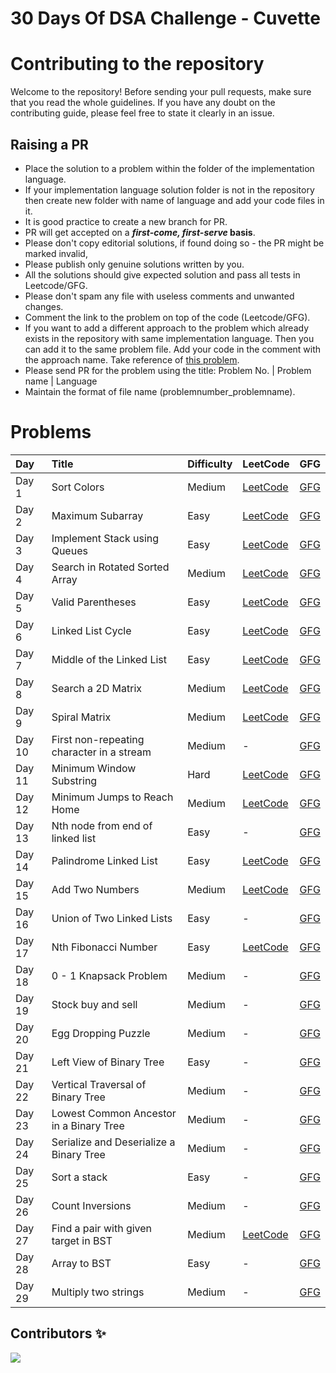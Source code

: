 # 30 Days Of DSA Challenge - Cuvette

# Contributing to the repository

Welcome to the repository! Before sending your pull requests, make sure that you read the whole guidelines. If you have any doubt on the contributing guide, please feel free to state it clearly in an issue.

## Raising a PR

- Place the solution to a problem within the folder of the implementation language.
- If your implementation language solution folder is not in the repository then create new folder with name of language and add your code files in it. 
-  It is good practice to create a new branch for PR.
- PR will get accepted on a **_first-come, first-serve_ basis**.
- Please don't copy editorial solutions, if found doing so - the PR might be marked invalid,
- Please publish only genuine solutions written by you.
- All the solutions should give expected solution and pass all tests in Leetcode/GFG.
- Please don't spam any file with useless comments and unwanted changes.
- Comment the link to the problem on top of the code (Leetcode/GFG).
- If you want to add a different approach to the problem which already exists in the repository with same implementation language. Then you can add it to the same problem file. Add your code in the comment with the approach name. Take reference of [this problem](Python/02_Maximum%20Subarray.py).
- Please send PR for the problem using the title: Problem No. | Problem name | Language
- Maintain the format of file name (problemnumber_problemname).


# Problems
| Day | Title | Difficulty | LeetCode | GFG
|:---|:---|:---|:---|:---|
| Day 1 | Sort Colors | Medium | [LeetCode](https://leetcode.com/problems/sort-colors/) | [GFG](https://practice.geeksforgeeks.org/problems/sort-an-array-of-0s-1s-and-2s4231/1)
| Day 2 | Maximum Subarray | Easy | [LeetCode](https://leetcode.com/problems/maximum-subarray/) | [GFG](https://practice.geeksforgeeks.org/problems/maximum-sub-array5443/1)
| Day 3 | Implement Stack using Queues | Easy | [LeetCode](https://leetcode.com/problems/implement-stack-using-queues/) | [GFG](https://practice.geeksforgeeks.org/problems/stack-using-two-queues/1)
| Day 4 | Search in Rotated Sorted Array | Medium | [LeetCode](https://leetcode.com/problems/search-in-rotated-sorted-array/) | [GFG](https://practice.geeksforgeeks.org/problems/search-in-a-rotated-array4618/1)
| Day 5 | Valid Parentheses | Easy | [LeetCode](https://leetcode.com/problems/valid-parentheses/) | [GFG](https://practice.geeksforgeeks.org/problems/parenthesis-checker2744/1)
| Day 6 | Linked List Cycle | Easy | [LeetCode](https://leetcode.com/problems/linked-list-cycle/) | [GFG](https://practice.geeksforgeeks.org/problems/detect-loop-in-linked-list/1)
| Day 7 | Middle of the Linked List | Easy | [LeetCode](https://leetcode.com/problems/middle-of-the-linked-list/) | [GFG](https://practice.geeksforgeeks.org/problems/finding-middle-element-in-a-linked-list/1)
| Day 8 | Search a 2D Matrix | Medium | [LeetCode](https://leetcode.com/problems/search-a-2d-matrix/) | [GFG](https://practice.geeksforgeeks.org/problems/search-in-a-matrix-1587115621/1)
| Day 9 | Spiral Matrix | Medium | [LeetCode](https://leetcode.com/problems/spiral-matrix/description/) | [GFG](https://practice.geeksforgeeks.org/problems/spirally-traversing-a-matrix-1587115621/1)
| Day 10 | First non-repeating character in a stream | Medium | - | [GFG](https://practice.geeksforgeeks.org/problems/first-non-repeating-character-in-a-stream1216/1)
| Day 11 | Minimum Window Substring | Hard | [LeetCode](https://leetcode.com/problems/minimum-window-substring/) | [GFG](https://practice.geeksforgeeks.org/problems/smallest-window-in-a-string-containing-all-the-characters-of-another-string-1587115621/1)
| Day 12 | Minimum Jumps to Reach Home | Medium | [LeetCode](https://leetcode.com/problems/minimum-jumps-to-reach-home/) | [GFG](https://practice.geeksforgeeks.org/problems/minimum-number-of-jumps-1587115620/1)
| Day 13 | Nth node from end of linked list | Easy | - | [GFG](https://practice.geeksforgeeks.org/problems/nth-node-from-end-of-linked-list/1)
| Day 14 | Palindrome Linked List | Easy | [LeetCode](https://leetcode.com/problems/palindrome-linked-list/description/) | [GFG](https://practice.geeksforgeeks.org/problems/check-if-linked-list-is-pallindrome/1)
| Day 15 | Add Two Numbers | Medium | [LeetCode](https://leetcode.com/problems/add-two-numbers/) | [GFG](https://practice.geeksforgeeks.org/problems/add-two-numbers-represented-by-linked-lists/1)
| Day 16 | Union of Two Linked Lists | Easy | - | [GFG](https://practice.geeksforgeeks.org/problems/union-of-two-linked-list/1)
| Day 17 | Nth Fibonacci Number | Easy | [LeetCode](https://leetcode.com/problems/fibonacci-number/) | [GFG](https://practice.geeksforgeeks.org/problems/nth-fibonacci-number1335/1)
| Day 18 | 0 - 1 Knapsack Problem | Medium | - | [GFG](https://practice.geeksforgeeks.org/problems/0-1-knapsack-problem0945/1)
| Day 19 | Stock buy and sell | Medium | - | [GFG](https://practice.geeksforgeeks.org/problems/stock-buy-and-sell-1587115621/1)
| Day 20 | Egg Dropping Puzzle | Medium | - | [GFG](https://practice.geeksforgeeks.org/problems/egg-dropping-puzzle-1587115620/1)
| Day 21 | Left View of Binary Tree | Easy | - | [GFG](https://practice.geeksforgeeks.org/problems/left-view-of-binary-tree/1)
| Day 22 | Vertical Traversal of Binary Tree | Medium | - | [GFG](https://practice.geeksforgeeks.org/problems/print-a-binary-tree-in-vertical-order/1)
| Day 23 | Lowest Common Ancestor in a Binary Tree | Medium | - | [GFG](https://practice.geeksforgeeks.org/problems/lowest-common-ancestor-in-a-binary-tree/1)
| Day 24 | Serialize and Deserialize a Binary Tree | Medium | - | [GFG](https://practice.geeksforgeeks.org/problems/serialize-and-deserialize-a-binary-tree/1)
| Day 25 | Sort a stack | Easy | - | [GFG](https://practice.geeksforgeeks.org/problems/sort-a-stack/1)
| Day 26 | Count Inversions | Medium | - | [GFG](https://practice.geeksforgeeks.org/problems/inversion-of-array-1587115620/1)
| Day 27 | Find a pair with given target in BST | Medium | [LeetCode](https://leetcode.com/problems/two-sum-iv-input-is-a-bst/) | [GFG](https://practice.geeksforgeeks.org/problems/find-a-pair-with-given-target-in-bst/1)
| Day 28 | Array to BST | Easy | - | [GFG](https://practice.geeksforgeeks.org/problems/array-to-bst4443/1)
| Day 29 | Multiply two strings | Medium | - | [GFG](https://practice.geeksforgeeks.org/problems/multiply-two-strings/1)

## Contributors ✨


<a href="https://github.com/Rushijaviya/30DaysOfDSAChallenge_cuvette/graphs/contributors">
  <img src="https://contrib.rocks/image?repo=Rushijaviya/30DaysOfDSAChallenge_cuvette" />
</a>
